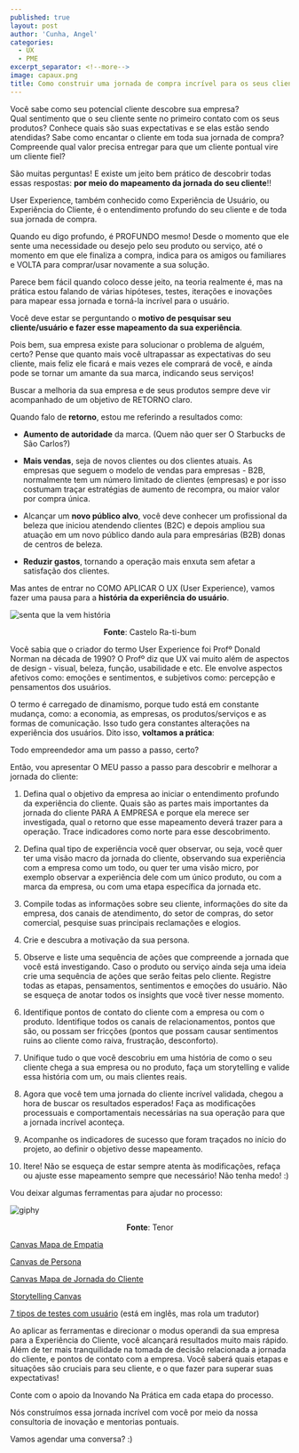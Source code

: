 ```yaml
---
published: true
layout: post
author: 'Cunha, Angel'
categories:
  - UX
  - PME
excerpt_separator: <!--more-->
image: capaux.png
title: Como construir uma jornada de compra incrível para os seus clientes
---
```

Você sabe como seu potencial cliente descobre sua empresa?  
Qual sentimento que o seu cliente sente no primeiro contato com os seus produtos? Conhece quais são suas expectativas e se elas estão sendo atendidas? 
Sabe como encantar o cliente em toda sua jornada de compra? 
Compreende qual valor precisa entregar para que um cliente pontual vire um cliente fiel?


São muitas perguntas! E existe um jeito bem prático de descobrir todas essas respostas: **por meio do mapeamento da jornada do seu cliente**!! <!--more-->

User Experience, também conhecido como Experiência de Usuário, ou Experiência do Cliente, é o entendimento profundo do seu cliente e de toda sua jornada de compra. 

Quando eu digo profundo, é PROFUNDO mesmo! Desde o momento que ele sente uma necessidade ou desejo pelo seu produto ou serviço, até o momento em que ele finaliza a compra, indica para os amigos ou familiares e VOLTA para comprar/usar novamente a sua solução.

Parece bem fácil quando coloco desse jeito, na teoria realmente é, mas na prática estou falando de várias hipóteses, testes, iterações e inovações para mapear essa jornada e torná-la incrível para o usuário.

Você deve estar se perguntando o **motivo de pesquisar seu cliente/usuário e fazer esse mapeamento da sua experiência**. 

Pois bem, sua empresa existe para solucionar o problema de alguém, certo? Pense que quanto mais você ultrapassar as expectativas do seu cliente, mais feliz ele ficará e mais vezes ele comprará de você, e ainda pode se tornar um amante da sua marca, indicando seus serviços! 

Buscar a melhoria da sua empresa e de seus produtos sempre deve vir acompanhado de um objetivo de RETORNO claro.

Quando falo de **retorno**, estou me referindo a resultados como:

- **Aumento de autoridade** da marca. (Quem não quer ser O Starbucks de São Carlos?)

- **Mais vendas**, seja de novos clientes ou dos clientes atuais. As empresas que seguem o modelo de vendas para empresas - B2B, normalmente tem um número limitado de clientes (empresas) e por isso costumam traçar estratégias de aumento de recompra, ou maior valor por compra única. 

- Alcançar um **novo público alvo**, você deve conhecer um profissional da beleza que iniciou atendendo clientes (B2C) e depois ampliou sua atuação em um novo público dando aula para empresárias (B2B) donas de centros de beleza.

- **Reduzir gastos**, tornando a operação mais enxuta sem afetar a satisfação dos clientes.



Mas antes de entrar no COMO APLICAR O UX (User Experience), vamos fazer uma pausa para a **história da experiência do usuário**.

![senta que la vem história]({{site.baseurl}}/images/blog/posts/senta.gif)
<p style="text-align: center;"><strong>Fonte</strong>: Castelo Ra-ti-bum</p>


Você sabia que o criador do termo User Experience foi Profº Donald Norman na década de 1990?
O Profº diz que UX vai muito além de aspectos de design - visual, beleza, função, usabilidade e etc. Ele envolve aspectos afetivos como: emoções e sentimentos, e subjetivos como: percepção e pensamentos dos usuários.

O termo é carregado de dinamismo, porque tudo está em constante mudança, como: a economia, as empresas, os produtos/serviços e as formas de comunicação. Isso tudo gera constantes alterações na experiência dos usuários. Dito isso, **voltamos a prática**:

Todo empreendedor ama um passo a passo, certo? 

Então, vou apresentar O MEU passo a passo para descobrir e melhorar a jornada do cliente:

1. Defina qual o objetivo da empresa ao iniciar o entendimento profundo da experiência do cliente. Quais são as partes mais importantes da jornada do cliente PARA A EMPRESA e porque ela merece ser investigada, qual o retorno que esse mapeamento deverá trazer para a operação. Trace indicadores como norte para esse descobrimento.
 
2. Defina qual tipo de experiência você quer observar, ou seja, você quer ter uma visão macro da jornada do cliente, observando sua experiência com a empresa como um todo, ou quer ter uma visão micro, por exemplo observar a experiência dele com um único produto, ou com a marca da empresa, ou com uma etapa específica da jornada etc.

3. Compile todas as informações sobre seu cliente, informações do site da empresa, dos canais de atendimento, do setor de compras, do setor comercial, pesquise suas principais reclamações e elogios.

4. Crie e descubra a motivação da sua persona.

5. Observe e liste uma sequência de ações que compreende a jornada que você está investigando. Caso o produto ou serviço ainda seja uma ideia crie uma sequência de ações que serão feitas pelo cliente. Registre todas as etapas, pensamentos, sentimentos e emoções do usuário. Não se esqueça de anotar todos os insights que você tiver nesse momento.

6. Identifique pontos de contato do cliente com a empresa ou com o produto. Identifique todos os canais de relacionamentos, pontos que são, ou possam ser fricções (pontos que possam causar sentimentos ruins ao cliente como raiva, frustração, desconforto).

7. Unifique tudo o que você descobriu em uma história de como o seu cliente chega a sua empresa ou no produto, faça um storytelling e valide essa história com um, ou mais clientes reais.

8. Agora que você tem uma jornada do cliente incrível validada, chegou a hora de buscar os resultados esperados! Faça as modificações processuais e comportamentais necessárias na sua operação para que a jornada incrível aconteça.

9. Acompanhe os indicadores de sucesso que foram traçados no início do projeto, ao definir o objetivo desse mapeamento. 

10.  Itere! Não se esqueça de estar sempre atenta às modificações, refaça ou ajuste esse mapeamento sempre que necessário! Não tenha medo! :)




Vou deixar algumas ferramentas para ajudar no processo:

![giphy]({{site.baseurl}}/images/blog/posts/ferramentas.gif)
<p style="text-align: center;"><strong>Fonte</strong>: Tenor</p>

[Canvas Mapa de Empatia](https://analistamodelosdenegocios.com.br/downloads/mapa-de-empatia-em-pdf-em-ppt/)

[Canvas de Persona](https://www.designabetterbusiness.tools/tools/persona-canvas)

[Canvas Mapa de Jornada do Cliente](https://custellence.com/pdf/workshop-canvas-customer-journey-map.pdf) 

[Storytelling Canvas](https://www.designabetterbusiness.tools/tools/storytelling-canvas)

[7 tipos de testes com usuário](https://xd.adobe.com/ideas/process/user-testing/top-7-usability-testing-methods/) (está em inglês, mas rola um tradutor)


Ao aplicar as ferramentas e  direcionar o modus operandi da sua empresa para a Experiência do Cliente, você alcançará resultados muito mais rápido. Além de ter mais tranquilidade na tomada de decisão relacionada a jornada do cliente, e pontos de contato com a empresa. Você saberá quais etapas e situações são cruciais para seu cliente, e o que fazer para superar suas expectativas!

Conte com o apoio da Inovando Na Prática em cada etapa do processo. 

Nós construímos essa jornada incrível com você por meio da nossa consultoria de inovação e mentorias pontuais. 

Vamos agendar uma conversa? :)
